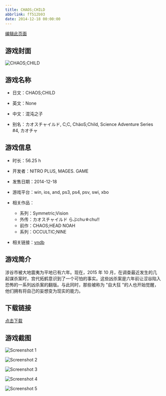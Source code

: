 ```yaml
---
title: CHAOS;CHILD
abbrlink: ff512b93
date: 2014-12-18 00:00:00
---
```

[编辑此页面](https://github.com/ACG-3/ADV3-source/blob/main/source/_posts/games/CHAOS%3BCHILD.md)

## 游戏封面

![CHAOS;CHILD](https%3A//pan.timero.xyz/onedrive/img_lib_001/CHAOS%3BCHILD_cover.avif)


## 游戏名称

- 日文：CHAOS;CHILD
- 英文：None
- 中文：混沌之子

- 别名：カオスチャイルド, C;C, ChäoS;Child, Science Adventure Series #4, カオチャ


## 游戏信息

- 时长：56.25 h
- 开发者：NITRO PLUS, MAGES. GAME
- 发售日期：2014-12-18
- 游戏平台：win, ios, and, ps3, ps4, psv, swi, xbo
- 相关作品：
   - 系列：Symmetric;Vision
   - 外传：カオスチャイルド らぶchu☆chu!!
   - 前作：CHAOS;HEAD NOAH
   - 系列：OCCULTIC;NINE

- 相关链接：[vndb](https://vndb.org/v14018)


## 游戏简介

涉谷市被大地震夷为平地已有六年。现在，2015 年 10 月，在调查最近发生的几起谋杀案时，宫代拓鹤意识到了一个可怕的事实。这些凶杀案是六年前让涩谷陷入恐怖的一系列凶杀案的翻版。与此同时，那些被称为 "自大狂 "的人也开始觉醒，他们拥有将自己的妄想变为现实的能力。




## 下载链接

[点击下载](https://pan.timero.xyz/onedrive/adv_lib_001/CHAOS%3BCHILD)


## 游戏截图


![Screenshot 1](https%3A//pan.timero.xyz/onedrive/img_lib_001/CHAOS%3BCHILD_Screenshot_1.avif)

![Screenshot 2](https%3A//pan.timero.xyz/onedrive/img_lib_001/CHAOS%3BCHILD_Screenshot_2.avif)

![Screenshot 3](https%3A//pan.timero.xyz/onedrive/img_lib_001/CHAOS%3BCHILD_Screenshot_3.avif)

![Screenshot 4](https%3A//pan.timero.xyz/onedrive/img_lib_001/CHAOS%3BCHILD_Screenshot_4.avif)

![Screenshot 5](https%3A//pan.timero.xyz/onedrive/img_lib_001/CHAOS%3BCHILD_Screenshot_5.avif)

